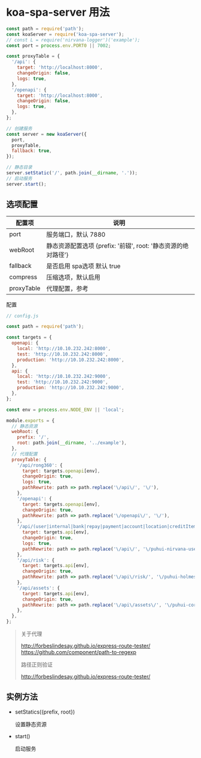 # koa-spa-server 用法

```js
const path = require('path');
const koaServer = require('koa-spa-server');
// const L = require('nirvana-logger')('example');
const port = process.env.PORT0 || 7002;

const proxyTable = {
  '/api': {
    target: 'http://localhost:8000',
    changeOrigin: false,
    logs: true,
  },
  '/openapi': {
    target: 'http://localhost:8000',
    changeOrigin: false,
    logs: true,
  },
};

// 创建服务
const server = new koaServer({
  port,
  proxyTable,
  fallback: true,
});

// 静态目录
server.setStatic('/', path.join(__dirname, '.'));
// 启动服务
server.start();
```

## 选项配置

| 配置项 | 说明 | 
| --- | --- |
| port | 服务端口，默认 7880
| webRoot | 静态资源配置选项  {prefix: '前辍', root: '静态资源的绝对路径'}
| fallback | 是否启用 spa选项 默认 true
| compress | 压缩选项，默认启用
| proxyTable | 代理配置，参考

配置

```js
// config.js

const path = require('path');

const targets = {
  openapi: {
    local: 'http://10.10.232.242:8000',
    test: 'http://10.10.232.242:8000',
    production: 'http://10.10.232.242:8000',
  },
  api: {
    local: 'http://10.10.232.242:9000',
    test: 'http://10.10.232.242:9000',
    production: 'http://10.10.232.242:9000',
  },
};

const env = process.env.NODE_ENV || 'local';

module.exports = {
  // 静态资源
  webRoot: {
    prefix: '/',
    root: path.join(__dirname, '../example'),
  },
  // 代理配置
  proxyTable: {
    '/api/rong360': {
      target: targets.openapi[env],
      changeOrigin: true,
      logs: true,
      pathRewrite: path => path.replace('\/api\/', '\/'),
    },
    '/openapi': {
      target: targets.openapi[env],
      changeOrigin: true,
      pathRewrite: path => path.replace('\/openapi\/', '\/'),
    },
    '/api/(user|internal|bank|repay|payment|account|location|creditItem)': {
      target: targets.api[env],
      changeOrigin: true,
      logs: true,
      pathRewrite: path => path.replace('\/api\/', '\/puhui-nirvana-user\/'),
    },
    '/api/risk': {
      target: targets.api[env],
      changeOrigin: true,
      pathRewrite: path => path.replace('\/api\/risk/', '\/puhui-holmes-risk-assess/api/v2/'),
    },
    '/api/assets': {
      target: targets.api[env],
      changeOrigin: true,
      pathRewrite: path => path.replace('\/api\/assets\/', '\/puhui-core-server-cloud/api/'),
    },
  },
};
```


> 关于代理
> 
> http://forbeslindesay.github.io/express-route-tester/
> https://github.com/component/path-to-regexp
> 
> 路径正则验证
> 
> http://forbeslindesay.github.io/express-route-tester/

## 实例方法

- setStatics({prefix, root})

	设置静态资源
	
- start()
	
	启动服务




